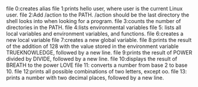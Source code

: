 file 0:creates alias
file 1:prints hello user, where user is the current Linux user.
file 2:Add /action to the PATH. /action should be the last directory the shell looks into when looking for a program.
file 3:counts the number of directories in the PATH.
file 4:lists environmental variables
file 5: lists all local variables and environment variables, and functions.
file 6:creates a new local variable
file 7:creates a new global variable.
file 8:prints the result of the addition of 128 with the value stored in the environment variable TRUEKNOWLEDGE, followed by a new line.
file 9:prints the result of POWER divided by DIVIDE, followed by a new line.
file 10:displays the result of BREATH to the power LOVE
file 11: converts a number from base 2 to base 10.
file 12:prints all possible combinations of two letters, except oo.
file 13: prints a number with two decimal places, followed by a new line.